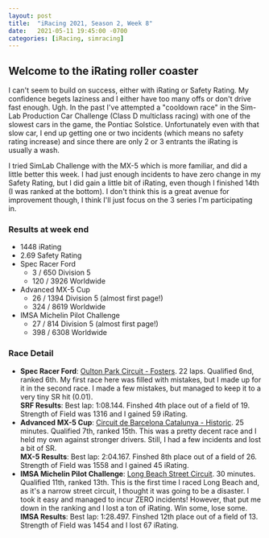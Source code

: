 ```yaml
---
layout: post
title:  "iRacing 2021, Season 2, Week 8"
date:   2021-05-11 19:45:00 -0700
categories: [iRacing, simracing]
---
```

## Welcome to the iRating roller coaster

I can't seem to build on success, either with iRating or Safety Rating. My confidence begets laziness and I either have too many offs or don't drive fast enough. Ugh. In the past I've attempted a "cooldown race" in the Sim-Lab Production Car Challenge (Class D multiclass racing) with one of the slowest cars in the game, the Pontiac Solstice. Unfortunately even with that slow car, I end up getting one or two incidents (which means no safety rating increase) and since there are only 2 or 3 entrants the iRating is usually a wash.

I tried SimLab Challenge with the MX-5 which is more familiar, and did a little better this week. I had just enough incidents to have zero change in my Safety Rating, but I did gain a little bit of iRating, even though I finished 14th (I was ranked at the bottom). I don't think this is a great avenue for improvement though, I think I'll just focus on the 3 series I'm participating in.

### Results at week end
* 1448 iRating
* 2.69 Safety Rating
* Spec Racer Ford
  + 3 / 650 Division 5
  + 120 / 3926 Worldwide
* Advanced MX-5 Cup
  + 26 / 1394 Division 5 (almost first page!)
  + 324 / 8619 Worldwide
* IMSA Michelin Pilot Challenge
  + 27 / 814 Division 5 (almost first page!)
  + 398 / 6308 Worldwide

### Race Detail
* **Spec Racer Ford**: [Oulton Park Circuit - Fosters](https://members.iracing.com/membersite/member/EventResult.do?&subsessionid=38712339). 22 laps. Qualified 6nd, ranked 6th. My first race here was filled with mistakes, but I made up for it in the second race. I made a few mistakes, but managed to keep it to a very tiny SR hit (0.01).  
**SRF Results**: Best lap: 1:08.144. Finshed 4th place out of a field of 19. Strength of Field was 1316 and I gained 59 iRating.  
* **Advanced MX-5 Cup**: [Circuit de Barcelona Catalunya - Historic](https://members.iracing.com/membersite/member/EventResult.do?&subsessionid=38685730). 25 minutes. Qualified 7th, ranked 15th. This was a pretty decent race and I held my own against stronger drivers. Still, I had a few incidents and lost a bit of SR.  
**MX-5 Results**: Best lap: 2:04.167. Finshed 8th place out of a field of 26. Strength of Field was 1558 and I gained 45 iRating.
* **IMSA Michelin Pilot Challenge**: [Long Beach Street Circuit](https://members.iracing.com/membersite/member/EventResult.do?&subsessionid=38710482). 30 minutes. Qualified 11th, ranked 13th. This is the first time I raced Long Beach and, as it's a narrow street circuit, I thought it was going to be a disaster. I took it easy and managed to incur ZERO incidents! However, that put me down in the ranking and I lost a ton of iRating. Win some, lose some.  
**IMSA Results**: Best lap: 1:28.497. Finshed 12th place out of a field of 13. Strength of Field was 1454 and I lost 67 iRating.
